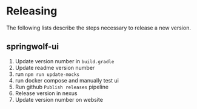 # Releasing

The following lists describe the steps necessary to release a new version.

## springwolf-ui
1. Update version number in `build.gradle`
2. Update readme version number
3. run `npm run update-mocks`
4. run docker compose and manually test ui
4. Run github `Publish releases` pipeline
5. Release version in nexus
6. Update version number on website

